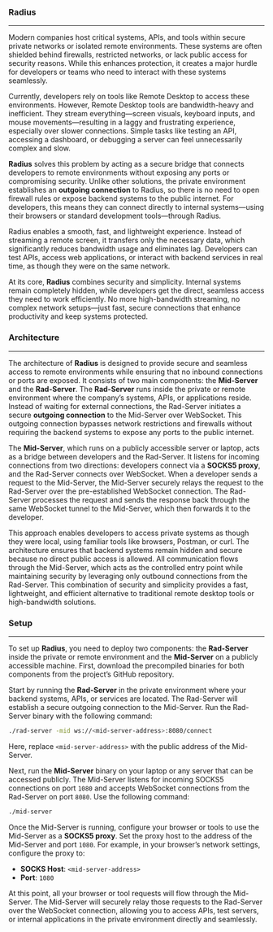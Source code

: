 ### **Radius**
---
Modern companies host critical systems, APIs, and tools within secure private networks or isolated remote environments. These systems are often shielded behind firewalls, restricted networks, or lack public access for security reasons. While this enhances protection, it creates a major hurdle for developers or teams who need to interact with these systems seamlessly.  

Currently, developers rely on tools like Remote Desktop to access these environments. However, Remote Desktop tools are bandwidth-heavy and inefficient. They stream everything—screen visuals, keyboard inputs, and mouse movements—resulting in a laggy and frustrating experience, especially over slower connections. Simple tasks like testing an API, accessing a dashboard, or debugging a server can feel unnecessarily complex and slow.  

**Radius** solves this problem by acting as a secure bridge that connects developers to remote environments without exposing any ports or compromising security. Unlike other solutions, the private environment establishes an **outgoing connection** to Radius, so there is no need to open firewall rules or expose backend systems to the public internet. For developers, this means they can connect directly to internal systems—using their browsers or standard development tools—through Radius.  

Radius enables a smooth, fast, and lightweight experience. Instead of streaming a remote screen, it transfers only the necessary data, which significantly reduces bandwidth usage and eliminates lag. Developers can test APIs, access web applications, or interact with backend services in real time, as though they were on the same network.  

At its core, **Radius** combines security and simplicity. Internal systems remain completely hidden, while developers get the direct, seamless access they need to work efficiently. No more high-bandwidth streaming, no complex network setups—just fast, secure connections that enhance productivity and keep systems protected.

### **Architecture**  
---
The architecture of **Radius** is designed to provide secure and seamless access to remote environments while ensuring that no inbound connections or ports are exposed. It consists of two main components: the **Mid-Server** and the **Rad-Server**. The **Rad-Server** runs inside the private or remote environment where the company’s systems, APIs, or applications reside. Instead of waiting for external connections, the Rad-Server initiates a secure **outgoing connection** to the Mid-Server over WebSocket. This outgoing connection bypasses network restrictions and firewalls without requiring the backend systems to expose any ports to the public internet.  

The **Mid-Server**, which runs on a publicly accessible server or laptop, acts as a bridge between developers and the Rad-Server. It listens for incoming connections from two directions: developers connect via a **SOCKS5 proxy**, and the Rad-Server connects over WebSocket. When a developer sends a request to the Mid-Server, the Mid-Server securely relays the request to the Rad-Server over the pre-established WebSocket connection. The Rad-Server processes the request and sends the response back through the same WebSocket tunnel to the Mid-Server, which then forwards it to the developer.  

This approach enables developers to access private systems as though they were local, using familiar tools like browsers, Postman, or curl. The architecture ensures that backend systems remain hidden and secure because no direct public access is allowed. All communication flows through the Mid-Server, which acts as the controlled entry point while maintaining security by leveraging only outbound connections from the Rad-Server. This combination of security and simplicity provides a fast, lightweight, and efficient alternative to traditional remote desktop tools or high-bandwidth solutions.

### **Setup**  
---
To set up **Radius**, you need to deploy two components: the **Rad-Server** inside the private or remote environment and the **Mid-Server** on a publicly accessible machine. First, download the precompiled binaries for both components from the project’s GitHub repository.  

Start by running the **Rad-Server** in the private environment where your backend systems, APIs, or services are located. The Rad-Server will establish a secure outgoing connection to the Mid-Server. Run the Rad-Server binary with the following command:  
```bash  
./rad-server -mid ws://<mid-server-address>:8080/connect  
```  
Here, replace `<mid-server-address>` with the public address of the Mid-Server.

Next, run the **Mid-Server** binary on your laptop or any server that can be accessed publicly. The Mid-Server listens for incoming SOCKS5 connections on port `1080` and accepts WebSocket connections from the Rad-Server on port `8080`. Use the following command:  
```bash  
./mid-server  
```  

Once the Mid-Server is running, configure your browser or tools to use the Mid-Server as a **SOCKS5 proxy**. Set the proxy host to the address of the Mid-Server and port `1080`. For example, in your browser’s network settings, configure the proxy to:  
- **SOCKS Host**: `<mid-server-address>`  
- **Port**: `1080`  

At this point, all your browser or tool requests will flow through the Mid-Server. The Mid-Server will securely relay those requests to the Rad-Server over the WebSocket connection, allowing you to access APIs, test servers, or internal applications in the private environment directly and seamlessly.